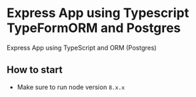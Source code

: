 # Express App using Typescript TypeFormORM and Postgres
Express App using TypeScript and ORM (Postgres)

## How to start
 - Make sure to run node version `8.x.x`
